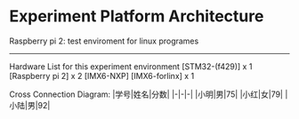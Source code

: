 Experiment Platform Architecture
===

Raspberry pi 2: test enviroment for linux programes


---
Hardware List for this experiment environment
[STM32-(f429)] x 1
[Raspberry pi 2] x 2
[IMX6-NXP]
[IMX6-forlinx] x 1

Cross Connection Diagram:
    |学号|姓名|分数|
    |-|-|-|
    |小明|男|75|
    |小红|女|79|
    |小陆|男|92|

